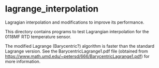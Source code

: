 # lagrange_interpolation
Lagragian interpolation and modifications to improve its performance.

This directory contains programs to test Lagrangian interpolation for the
0118MF RTD temperature sensor.

The modified Lagrange (Barycentric?) algorithm is faster than the standard
Lagrange version. See the BarycentricLagrange1.pdf file (obtained from
https://www.math.umd.edu/~petersd/666/BarycentricLagrange1.pdf) for more
information.
